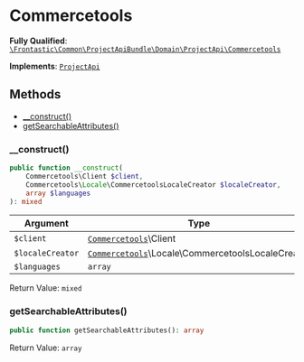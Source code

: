 #  Commercetools

**Fully Qualified**: [`\Frontastic\Common\ProjectApiBundle\Domain\ProjectApi\Commercetools`](../../../../../src/php/ProjectApiBundle/Domain/ProjectApi/Commercetools.php)

**Implements**: [`ProjectApi`](../ProjectApi.md)

## Methods

* [__construct()](#__construct)
* [getSearchableAttributes()](#getsearchableattributes)

### __construct()

```php
public function __construct(
    Commercetools\Client $client,
    Commercetools\Locale\CommercetoolsLocaleCreator $localeCreator,
    array $languages
): mixed
```

Argument|Type|Default|Description
--------|----|-------|-----------
`$client`|[`Commercetools`](../../../ProductApiBundle/Domain/ProductApi/Commercetools.md)\Client||
`$localeCreator`|[`Commercetools`](../../../ProductApiBundle/Domain/ProductApi/Commercetools.md)\Locale\CommercetoolsLocaleCreator||
`$languages`|`array`||

Return Value: `mixed`

### getSearchableAttributes()

```php
public function getSearchableAttributes(): array
```

Return Value: `array`

